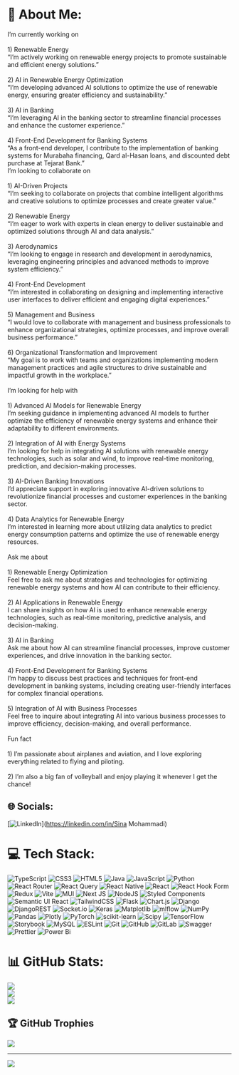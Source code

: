 # 💫 About Me:
I’m currently working on<br><br>1) Renewable Energy<br>“I’m actively working on renewable energy projects to promote sustainable and efficient energy solutions.”  <br><br>2) AI in Renewable Energy Optimization <br>“I’m developing advanced AI solutions to optimize the use of renewable energy, ensuring greater efficiency and sustainability.”  <br><br>3) AI in Banking <br>“I’m leveraging AI in the banking sector to streamline financial processes and enhance the customer experience.”  <br><br>4) Front-End Development for Banking Systems<br>“As a front-end developer, I contribute to the implementation of banking systems for Murabaha financing, Qard al-Hasan loans, and discounted debt purchase at Tejarat Bank.”  <br>I’m looking to collaborate on<br><br>1) AI-Driven Projects<br>“I’m seeking to collaborate on projects that combine intelligent algorithms and creative solutions to optimize processes and create greater value.”  <br><br>2) Renewable Energy  <br>“I’m eager to work with experts in clean energy to deliver sustainable and optimized solutions through AI and data analysis.”  <br><br>3) Aerodynamics <br>“I’m looking to engage in research and development in aerodynamics, leveraging engineering principles and advanced methods to improve system efficiency.”  <br><br>4) Front-End Development <br>“I’m interested in collaborating on designing and implementing interactive user interfaces to deliver efficient and engaging digital experiences.”  <br><br>5) Management and Business<br>“I would love to collaborate with management and business professionals to enhance organizational strategies, optimize processes, and improve overall business performance.”  <br><br>6) Organizational Transformation and Improvement<br>“My goal is to work with teams and organizations implementing modern management practices and agile structures to drive sustainable and impactful growth in the workplace.”<br><br>I’m looking for help with  <br><br>1) Advanced AI Models for Renewable Energy  <br>I’m seeking guidance in implementing advanced AI models to further optimize the efficiency of renewable energy systems and enhance their adaptability to different environments.  <br><br>2) Integration of AI with Energy Systems  <br>I’m looking for help in integrating AI solutions with renewable energy technologies, such as solar and wind, to improve real-time monitoring, prediction, and decision-making processes.  <br><br>3) AI-Driven Banking Innovations  <br>I’d appreciate support in exploring innovative AI-driven solutions to revolutionize financial processes and customer experiences in the banking sector.  <br><br>4) Data Analytics for Renewable Energy  <br>I’m interested in learning more about utilizing data analytics to predict energy consumption patterns and optimize the use of renewable energy resources.  <br><br>Ask me about  <br><br>1) Renewable Energy Optimization  <br>Feel free to ask me about strategies and technologies for optimizing renewable energy systems and how AI can contribute to their efficiency.  <br><br>2) AI Applications in Renewable Energy  <br>I can share insights on how AI is used to enhance renewable energy technologies, such as real-time monitoring, predictive analysis, and decision-making.  <br><br>3) AI in Banking  <br>Ask me about how AI can streamline financial processes, improve customer experiences, and drive innovation in the banking sector.  <br><br>4) Front-End Development for Banking Systems  <br>I’m happy to discuss best practices and techniques for front-end development in banking systems, including creating user-friendly interfaces for complex financial operations.  <br><br>5) Integration of AI with Business Processes  <br>Feel free to inquire about integrating AI into various business processes to improve efficiency, decision-making, and overall performance.  <br><br>Fun fact  <br><br>1) I’m passionate about airplanes and aviation, and I love exploring everything related to flying and piloting.  <br><br>2) I’m also a big fan of volleyball and enjoy playing it whenever I get the chance!  


## 🌐 Socials:
[![LinkedIn](https://img.shields.io/badge/LinkedIn-%230077B5.svg?logo=linkedin&logoColor=white)](https://linkedin.com/in/Sina Mohammadi) 

# 💻 Tech Stack:
![TypeScript](https://img.shields.io/badge/typescript-%23007ACC.svg?style=for-the-badge&logo=typescript&logoColor=white) ![CSS3](https://img.shields.io/badge/css3-%231572B6.svg?style=for-the-badge&logo=css3&logoColor=white) ![HTML5](https://img.shields.io/badge/html5-%23E34F26.svg?style=for-the-badge&logo=html5&logoColor=white) ![Java](https://img.shields.io/badge/java-%23ED8B00.svg?style=for-the-badge&logo=openjdk&logoColor=white) ![JavaScript](https://img.shields.io/badge/javascript-%23323330.svg?style=for-the-badge&logo=javascript&logoColor=%23F7DF1E) ![Python](https://img.shields.io/badge/python-3670A0?style=for-the-badge&logo=python&logoColor=ffdd54) ![React Router](https://img.shields.io/badge/React_Router-CA4245?style=for-the-badge&logo=react-router&logoColor=white) ![React Query](https://img.shields.io/badge/-React%20Query-FF4154?style=for-the-badge&logo=react%20query&logoColor=white) ![React Native](https://img.shields.io/badge/react_native-%2320232a.svg?style=for-the-badge&logo=react&logoColor=%2361DAFB) ![React](https://img.shields.io/badge/react-%2320232a.svg?style=for-the-badge&logo=react&logoColor=%2361DAFB) ![React Hook Form](https://img.shields.io/badge/React%20Hook%20Form-%23EC5990.svg?style=for-the-badge&logo=reacthookform&logoColor=white) ![Redux](https://img.shields.io/badge/redux-%23593d88.svg?style=for-the-badge&logo=redux&logoColor=white) ![Vite](https://img.shields.io/badge/vite-%23646CFF.svg?style=for-the-badge&logo=vite&logoColor=white) ![MUI](https://img.shields.io/badge/MUI-%230081CB.svg?style=for-the-badge&logo=mui&logoColor=white) ![Next JS](https://img.shields.io/badge/Next-black?style=for-the-badge&logo=next.js&logoColor=white) ![NodeJS](https://img.shields.io/badge/node.js-6DA55F?style=for-the-badge&logo=node.js&logoColor=white) ![Styled Components](https://img.shields.io/badge/styled--components-DB7093?style=for-the-badge&logo=styled-components&logoColor=white) ![Semantic UI React](https://img.shields.io/badge/Semantic%20UI%20React-%2335BDB2.svg?style=for-the-badge&logo=SemanticUIReact&logoColor=white) ![TailwindCSS](https://img.shields.io/badge/tailwindcss-%2338B2AC.svg?style=for-the-badge&logo=tailwind-css&logoColor=white) ![Flask](https://img.shields.io/badge/flask-%23000.svg?style=for-the-badge&logo=flask&logoColor=white) ![Chart.js](https://img.shields.io/badge/chart.js-F5788D.svg?style=for-the-badge&logo=chart.js&logoColor=white) ![Django](https://img.shields.io/badge/django-%23092E20.svg?style=for-the-badge&logo=django&logoColor=white) ![DjangoREST](https://img.shields.io/badge/DJANGO-REST-ff1709?style=for-the-badge&logo=django&logoColor=white&color=ff1709&labelColor=gray) ![Socket.io](https://img.shields.io/badge/Socket.io-black?style=for-the-badge&logo=socket.io&badgeColor=010101) ![Keras](https://img.shields.io/badge/Keras-%23D00000.svg?style=for-the-badge&logo=Keras&logoColor=white) ![Matplotlib](https://img.shields.io/badge/Matplotlib-%23ffffff.svg?style=for-the-badge&logo=Matplotlib&logoColor=black) ![mlflow](https://img.shields.io/badge/mlflow-%23d9ead3.svg?style=for-the-badge&logo=numpy&logoColor=blue) ![NumPy](https://img.shields.io/badge/numpy-%23013243.svg?style=for-the-badge&logo=numpy&logoColor=white) ![Pandas](https://img.shields.io/badge/pandas-%23150458.svg?style=for-the-badge&logo=pandas&logoColor=white) ![Plotly](https://img.shields.io/badge/Plotly-%233F4F75.svg?style=for-the-badge&logo=plotly&logoColor=white) ![PyTorch](https://img.shields.io/badge/PyTorch-%23EE4C2C.svg?style=for-the-badge&logo=PyTorch&logoColor=white) ![scikit-learn](https://img.shields.io/badge/scikit--learn-%23F7931E.svg?style=for-the-badge&logo=scikit-learn&logoColor=white) ![Scipy](https://img.shields.io/badge/SciPy-%230C55A5.svg?style=for-the-badge&logo=scipy&logoColor=%white) ![TensorFlow](https://img.shields.io/badge/TensorFlow-%23FF6F00.svg?style=for-the-badge&logo=TensorFlow&logoColor=white) ![Storybook](https://img.shields.io/badge/-Storybook-FF4785?style=for-the-badge&logo=storybook&logoColor=white) ![MySQL](https://img.shields.io/badge/mysql-4479A1.svg?style=for-the-badge&logo=mysql&logoColor=white) ![ESLint](https://img.shields.io/badge/ESLint-4B3263?style=for-the-badge&logo=eslint&logoColor=white) ![Git](https://img.shields.io/badge/git-%23F05033.svg?style=for-the-badge&logo=git&logoColor=white) ![GitHub](https://img.shields.io/badge/github-%23121011.svg?style=for-the-badge&logo=github&logoColor=white) ![GitLab](https://img.shields.io/badge/gitlab-%23181717.svg?style=for-the-badge&logo=gitlab&logoColor=white) ![Swagger](https://img.shields.io/badge/-Swagger-%23Clojure?style=for-the-badge&logo=swagger&logoColor=white) ![Prettier](https://img.shields.io/badge/prettier-%23F7B93E.svg?style=for-the-badge&logo=prettier&logoColor=black) ![Power Bi](https://img.shields.io/badge/power_bi-F2C811?style=for-the-badge&logo=powerbi&logoColor=black)
# 📊 GitHub Stats:
![](https://github-readme-stats.vercel.app/api?username=Sina-33&theme=ambient_gradient&hide_border=false&include_all_commits=true&count_private=true)<br/>
![](https://github-readme-streak-stats.herokuapp.com/?user=Sina-33&theme=ambient_gradient&hide_border=false)<br/>
![](https://github-readme-stats.vercel.app/api/top-langs/?username=Sina-33&theme=ambient_gradient&hide_border=false&include_all_commits=true&count_private=true&layout=compact)

## 🏆 GitHub Trophies
![](https://github-profile-trophy.vercel.app/?username=Sina-33&theme=radical&no-frame=true&no-bg=false&margin-w=4)

---
[![](https://visitcount.itsvg.in/api?id=Sina-33&icon=0&color=0)](https://visitcount.itsvg.in)

<!-- Proudly created with GPRM ( https://gprm.itsvg.in ) -->
